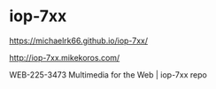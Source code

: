# iop-7xx

https://michaelrk66.github.io/iop-7xx/

http://iop-7xx.mikekoros.com/

WEB-225-3473 Multimedia for the Web | iop-7xx repo